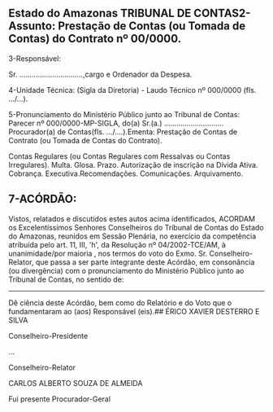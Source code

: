 
## Estado do Amazonas TRIBUNAL DE CONTAS2-Assunto: Prestação de Contas (ou Tomada de Contas) do Contrato nº 00/0000.

3-Responsável:

Sr. ...............................,cargo e Ordenador da Despesa.

4-Unidade Técnica: (Sigla da Diretoria) - Laudo Técnico nº 000/0000 (fls. .../...).

5-Pronunciamento  do  Ministério  Público  junto  ao  Tribunal  de  Contas: Parecer  nº 000/0000-MP-SIGLA, do(a) Sr.(a.) ............................. Procurador(a) de Contas(fls. .../....).Ementa: Prestação de Contas de Contrato (ou Tomada de Contas do Contrato).

Contas  Regulares  (ou  Contas  Regulares com  Ressalvas ou Contas Irregulares). Multa. Glosa. Prazo. Autorização de inscrição na Dívida Ativa. Cobrança. Executiva.Recomendações. Comunicações. Arquivamento.

## 7-ACÓRDÃO:

Vistos, relatados e discutidos estes autos acima identificados, ACORDAM os Excelentíssimos Senhores Conselheiros do Tribunal de Contas do Estado do Amazonas, reunidos em Sessão Plenária, no exercício da competência atribuída pelo art.  11,  III,  'h',  da  Resolução  nº  04/2002-TCE/AM, à  unanimidade/por  maioria ,  nos termos do voto do Exmo. Sr. Conselheiro-Relator, que passa a ser parte integrante deste Acórdão, em consonância (ou divergência) com o pronunciamento do Ministério Público junto ao Tribunal de Contas, no sentido de:

------

Dê ciência deste Acórdão, bem como do Relatório e do  Voto que o fundamentaram ao (aos) Responsável (eis).## ÉRICO XAVIER DESTERRO E SILVA

Conselheiro-Presidente

...

Conselheiro-Relator

CARLOS ALBERTO SOUZA DE ALMEIDA

Fui presente Procurador-Geral